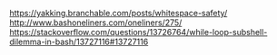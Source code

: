 https://yakking.branchable.com/posts/whitespace-safety/  
http://www.bashoneliners.com/oneliners/275/
https://stackoverflow.com/questions/13726764/while-loop-subshell-dilemma-in-bash/13727116#13727116
